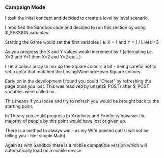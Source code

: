 <h3>Campaign Mode</h3>

I took the inital concept and decided to create a level by level scenario. 

I modified the Sandbox code and decided to run this section by using $_SESSION variables. 

Starting the Game would set the first variables i.e. X = 1 and Y = 1 / Lives =3 

As you progress the X and Y values would increment by 1 (alternating i.e. X=2 and Y=1 then X=2 and Y=2 etc...)

I set a colour array to mix up the Square colours a bit - being careful not to set a color that matched the Losing/Winning/Hover Square colours. 

Early on in the development I found you could "Cheat" by refreshing the page once you lost. This was resolved by unset($_POST) after $_POST variables were called on. 

This means if you loose and try to refresh you would be brought back to the starting point. 

In Theory you could progress to X=infinity and Y=infinity however the majority of people by this point would have lost or given up. 

There is a method to always win - as my Wife pointed out! (I will not be telling you - hint simple Math)

Again as with Sandbox there is a mobile compatible version which will automatically load on a mobile device. 
